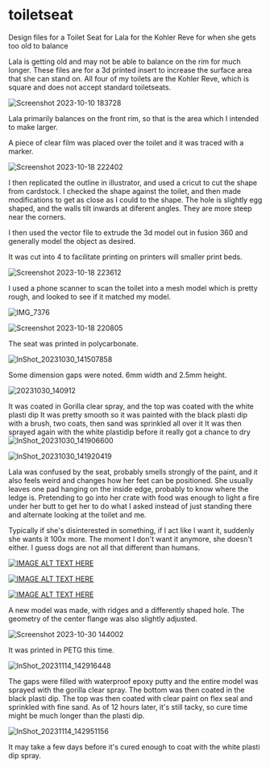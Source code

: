 # toiletseat
Design files for a Toilet Seat for Lala for the Kohler Reve for when she gets too old to balance

Lala is getting old and may not be able to balance on the rim for much longer.  These files are for a 3d printed insert to increase the surface area that she can stand on. All four of my toilets are the Kohler Reve, which is square and does not accept standard toiletseats.

![Screenshot 2023-10-10 183728](https://github.com/LalaTheDog/toiletseat/assets/64767518/d43473af-b62e-45f2-8811-6588fe6726de)

Lala primarily balances on the front rim, so that is the area which I intended to make larger.

A piece of clear film was placed over the toilet and it was traced with a marker.

![Screenshot 2023-10-18 222402](https://github.com/LalaTheDog/toiletseat/assets/64767518/cdfa4bb6-4181-4347-b1ec-17d2617d085a)

I then replicated the outline in illustrator, and used a cricut to cut the shape from cardstock.  I checked the shape against the toilet, and then made modifications to get as close as I could to the shape. The hole is slightly egg shaped, and the walls tilt inwards at diferent angles.  They are more steep near the corners.

I then used the vector file to extrude the 3d model out in fusion 360 and generally model the object as desired.

It was cut into 4 to facilitate printing on printers will smaller print beds.

![Screenshot 2023-10-18 223612](https://github.com/LalaTheDog/toiletseat/assets/64767518/c3b1fa4f-26be-48d8-8cb0-139f0a7ee01a)


I used a phone scanner to scan the toilet into a mesh model which is pretty rough, and looked to see if it matched my model.

![IMG_7376](https://github.com/LalaTheDog/toiletseat/assets/64767518/e3956cf2-6a75-460a-8a55-ce93bee5d15a)


![Screenshot 2023-10-18 220805](https://github.com/LalaTheDog/toiletseat/assets/64767518/241d7b73-e6d1-46ab-8368-2b32a8515d79)

The seat was printed in polycarbonate.

![InShot_20231030_141507858](https://github.com/LalaTheDog/toiletseat/assets/64767518/688f26d1-da32-401f-8278-318d7f947c19)

Some dimension gaps were noted. 6mm width and 2.5mm height.

![20231030_140912](https://github.com/LalaTheDog/toiletseat/assets/64767518/a41ff88d-e883-443a-8c97-9f48946efe56)

It was coated in Gorilla clear spray, and the top was coated with the white plasti dip
It was pretty smooth so it was painted with the black plasti dip with a brush, two coats, then sand was sprinkled all over it
It was then sprayed again with the white plastidip before it really got a chance to dry
![InShot_20231030_141906600](https://github.com/LalaTheDog/toiletseat/assets/64767518/14ad88e2-d5fb-420e-9bf5-49c799cbb9db)


![InShot_20231030_141920419](https://github.com/LalaTheDog/toiletseat/assets/64767518/c471404a-2f70-4272-8506-192d89c89b91)

Lala was confused by the seat, probably smells strongly of the paint, and it also feels weird and changes how her feet can be positioned. She usually leaves one pad hanging on the inside edge, probably to know where the ledge is. Pretending to go into her crate with food was enough to light a fire under her butt to get her to do what I asked instead of just standing there and alternate looking at the toilet and me.

Typically if she's disinterested in something, if I act like I want it, suddenly she wants it 100x more. The moment I don't want it anymore, she doesn't either. I guess dogs are not all that different than humans.

[![IMAGE ALT TEXT HERE](https://img.youtube.com/vi/0RVw_okE6QU/0.jpg)](https://youtu.be/0RVw_okE6QU)

[![IMAGE ALT TEXT HERE](https://img.youtube.com/vi/AzDsTydvyec/0.jpg)](https://youtu.be/AzDsTydvyec)

[![IMAGE ALT TEXT HERE](https://img.youtube.com/vi/IX3H9Qvbffo/0.jpg)](https://youtu.be/IX3H9Qvbffo)

A new model was made, with ridges and a differently shaped hole.  The geometry of the center flange was also slightly adjusted.

![Screenshot 2023-10-30 144002](https://github.com/LalaTheDog/toiletseat/assets/64767518/cbe088ce-90ba-4af1-a646-19bef4666745)

It was printed in PETG this time.


![InShot_20231114_142916448](https://github.com/LalaTheDog/toiletseat/assets/64767518/eb39a9fb-d999-41a0-98cb-bda58abaf820)

The gaps were filled with waterproof epoxy putty and the entire model was sprayed with the gorilla clear spray. The bottom was then coated in the black plasti dip.  The top was then coated with clear paint on flex seal and sprinkled with fine sand.  As of 12 hours later, it's still tacky, so cure time might be much longer than the plasti dip.


![InShot_20231114_142951156](https://github.com/LalaTheDog/toiletseat/assets/64767518/0ed05f1b-d172-496a-82c5-5f0fbe4c68cf)

It may take a few days before it's cured enough to coat with the white plasti dip spray.

